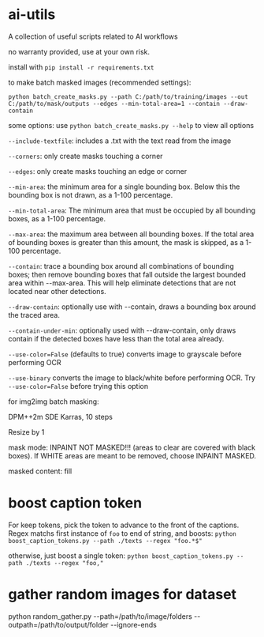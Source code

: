 # ai-utils
A collection of useful scripts related to AI workflows

no warranty provided, use at your own risk.

install with `pip install -r requirements.txt`

to make batch masked images (recommended settings):
```
python batch_create_masks.py --path C:/path/to/training/images --out C:/path/to/mask/outputs --edges --min-total-area=1 --contain --draw-contain
```

some options: use `python batch_create_masks.py --help` to view all options


`--include-textfile`: includes a .txt with the text read from the image

`--corners`: only create masks touching a corner

`--edges`: only create masks touching an edge or corner

`--min-area`: the minimum area for a single bounding box. Below this the bounding box is not drawn, as a 1-100 percentage.

`--min-total-area`: The minimum area that must be occupied by all bounding boxes, as a 1-100 percentage.

`--max-area`: the maximum area between all bounding boxes. If the total area of bounding boxes is greater than this amount, the mask is skipped, as a 1-100 percentage.

`--contain`: trace a bounding box around all combinations of bounding boxes; then remove bounding boxes that fall outside the largest bounded area within --max-area. This will help eliminate detections that are not located near other detections.

`--draw-contain`: optionally use with --contain, draws a bounding box around the traced area.

`--contain-under-min`: optionally used with --draw-contain, only draws contain if the detected boxes have less than the total area already.

`--use-color=False` (defaults to true) converts image to grayscale before performing OCR

`--use-binary` converts the image to black/white before performing OCR. Try `--use-color=False` before trying this option

for img2img batch masking:

DPM++2m SDE Karras, 10 steps

Resize by 1

mask mode: INPAINT NOT MASKED!!! (areas to clear are covered with black boxes).
If WHITE areas are meant to be removed, choose INPAINT MASKED. 

masked content: fill

# boost caption token

For keep tokens, pick the token to advance to the front of the captions. Regex matchs first instance of `foo` to end of string, and boosts:
`python boost_caption_tokens.py --path ./texts --regex "foo.*$"`

otherwise, just boost a single token:
`python boost_caption_tokens.py --path ./texts --regex "foo,"`


# gather random images for dataset
python random_gather.py --path=/path/to/image/folders --outpath=/path/to/output/folder --ignore-ends
